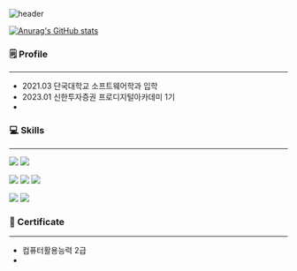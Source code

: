 ![header](https://capsule-render.vercel.app/api?type=waving&color=auto&height=300&section=header&text=MJ-GITHUB&fontSize=80)

[![Anurag's GitHub stats](https://github-readme-stats.vercel.app/api?username=minjemun)](https://github.com/anuraghazra/github-readme-stats)

### 🗒️ Profile
___ 
- 2021.03 단국대학교 소프트웨어학과 입학
- 2023.01 신한투자증권 프로디지털아카데미 1기
- 

### 💻 Skills 
---
<div>
  <img src="https://img.shields.io/badge/Python-3766AB?style=flat-square?style=flat-square&logo=Python&logoColor=white"/></a>
  <img src="https://img.shields.io/badge/Java-FF6F00?style=flat-square&logo=Java&logoColor=white"/>

  <img src="https://img.shields.io/badge/HTML5-E34F26?style=flat-square&logo=HTML5&logoColor=white"/></a>
  <img src="https://img.shields.io/badge/CSS3-1572B6?style=flat-square&logo=CSS3&logoColor=white"/>
  <img src="https://img.shields.io/badge/Javascript-F7DF1E?style=flat-square&logo=Javascript&logoColor=white"/>
</div>

<div>
  <img src="https://img.shields.io/badge/MySQL-4479A1?style=flat-square&logo=MySQL&logoColor=white"/></a>
  <img src="https://img.shields.io/badge/MongoDB-47A248?style=flat-square&logo=MongoDB&logoColor=white"/>
</div>


### 🪪 Certificate
---
- 컴퓨터활용능력 2급
- 
